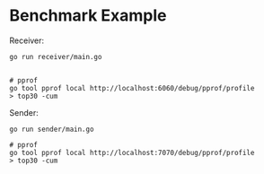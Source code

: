 # Benchmark Example

Receiver:

```
go run receiver/main.go


# pprof
go tool pprof local http://localhost:6060/debug/pprof/profile
> top30 -cum
```

Sender:

```
go run sender/main.go

# pprof
go tool pprof local http://localhost:7070/debug/pprof/profile
> top30 -cum
```
